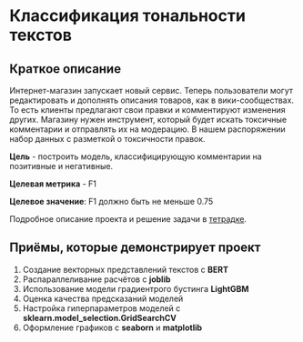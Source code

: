 # Классификация тональности текстов

## Краткое описание
Интернет-магазин запускает новый сервис. Теперь пользователи могут редактировать и дополнять 
описания товаров, как в вики-сообществах. То есть клиенты предлагают свои правки и 
комментируют изменения других. Магазину нужен инструмент, который будет искать токсичные 
комментарии и отправлять их на модерацию. В нашем распоряжении набор данных с разметкой о токсичности правок.

**Цель** - построить модель, классифицирующую комментарии на позитивные и негативные.

**Целевая метрика** - F1

**Целевое значение**: F1 должно быть не меньше 0.75

Подробное описание проекта и решение задачи в 
[тетрадке](/project13.ipynb).


## Приёмы, которые демонстрирует проект
1. Создание векторных представлений текстов с **BERT**
2. Распараллеливание расчётов с **joblib**
3. Использование модели градиентрого бустинга **LightGBM**
4. Оценка качества предсказаний моделей
5. Настройка гиперпараметров моделей с **sklearn.model_selection.GridSearchCV**
6. Оформление графиков с **seaborn** и **matplotlib**

